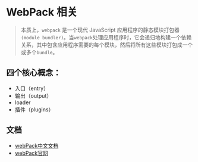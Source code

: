 # WebPack 相关
> 本质上，`webpack` 是一个现代 JavaScript 应用程序的静态模块打包器`(module
> bundler)`。当`webpack`处理应用程序时，它会递归地构建一个依赖关系，其中包含应用程序需要的每个模块，然后将所有这些模块打包成一个或多个`bundle`。

## 四个核心概念：
* 入口（entry）
* 输出（output）
* loader
* 插件（plugins）

## 文档
* [webPack中文文档](https://www.webpackjs.com/concepts/)
* [webPack官网](https://webpack.js.org/concepts/)
